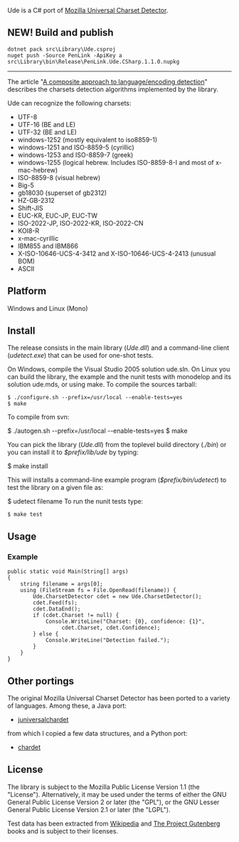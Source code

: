 Ude is a C# port of [Mozilla Universal Charset Detector](http://mxr.mozilla.org/mozilla/source/extensions/universalchardet/src/).

## NEW! Build and publish

```
dotnet pack src\Library\Ude.csproj
nuget push -Source PenLink -ApiKey a src\Library\bin\Release\PenLink.Ude.CSharp.1.1.0.nupkg
```

-----

The article "[A composite approach to language/encoding detection](http://www.mozilla.org/projects/intl/UniversalCharsetDetection.html)" describes the charsets detection algorithms implemented by the library.

Ude can recognize the following charsets:

* UTF-8
* UTF-16 (BE and LE)
* UTF-32 (BE and LE)
* windows-1252 (mostly equivalent to iso8859-1)
* windows-1251 and ISO-8859-5 (cyrillic)
* windows-1253 and ISO-8859-7 (greek)
* windows-1255 (logical hebrew. Includes ISO-8859-8-I and most of x-mac-hebrew)
* ISO-8859-8 (visual hebrew)
* Big-5
* gb18030 (superset of gb2312)
* HZ-GB-2312
* Shift-JIS
* EUC-KR, EUC-JP, EUC-TW
* ISO-2022-JP, ISO-2022-KR, ISO-2022-CN
* KOI8-R
* x-mac-cyrillic
* IBM855 and IBM866
* X-ISO-10646-UCS-4-3412 and X-ISO-10646-UCS-4-2413 (unusual BOM)
* ASCII

## Platform
Windows and Linux (Mono)

## Install
The release consists in the main library (*Ude.dll*) and a command-line client (*udetect.exe*) that can be used for one-shot tests.

On Windows, compile the Visual Studio 2005 solution ude.sln. On Linux you can build the library, the example and the nunit tests with monodelop and its solution ude.mds, or using make. To compile the sources tarball:

    $ ./configure.sh --prefix=/usr/local --enable-tests=yes
    $ make
    
To compile from svn:

   $ ./autogen.sh --prefix=/usr/local --enable-tests=yes
   $ make
   
You can pick the library (*Ude.dll*) from the toplevel build directory (*./bin*) or you can install it to *$prefix/lib/ude* by typing:

   $ make install
   
This will installs a command-line example program (*$prefix/bin/udetect*) to test the library on a given file as:

   $ udetect filename 
To run the nunit tests type:

    $ make test

## Usage
### Example
    public static void Main(String[] args)
    {
        string filename = args[0];
        using (FileStream fs = File.OpenRead(filename)) {
            Ude.CharsetDetector cdet = new Ude.CharsetDetector();
            cdet.Feed(fs);
            cdet.DataEnd();
            if (cdet.Charset != null) {
                Console.WriteLine("Charset: {0}, confidence: {1}", 
                     cdet.Charset, cdet.Confidence);
            } else {
                Console.WriteLine("Detection failed.");
            }
        }
    }    

## Other portings
The original Mozilla Universal Charset Detector has been ported to a variety of languages. Among these, a Java port:

* [juniversalchardet](http://code.google.com/p/juniversalchardet/)

from which I copied a few data structures, and a Python port:

* [chardet](http://chardet.feedparser.org/)

## License

The library is subject to the Mozilla Public License Version 1.1 (the "License"). Alternatively, it may be used under the terms of either the GNU General Public License Version 2 or later (the "GPL"), or the GNU Lesser General Public License Version 2.1 or later (the "LGPL").

Test data has been extracted from [Wikipedia](http://wikipedia.org) and [The Project Gutenberg](http://www.gutenberg.org/) books and is subject to their licenses.
